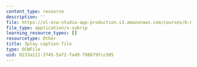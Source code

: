 ```yaml
---
content_type: resource
description: ''
file: https://ol-ocw-studio-app-production.s3.amazonaws.com/courses/6-890-algorithmic-lower-bounds-fun-with-hardness-proofs-fall-2014/0233a11137455af2fa49798679fcc505_R-0_0OQ2f4Y.srt
file_type: application/x-subrip
learning_resource_types: []
resourcetype: Other
title: 3play caption file
type: OCWFile
uid: 0233a111-3745-5af2-fa49-798679fcc505
---
```

